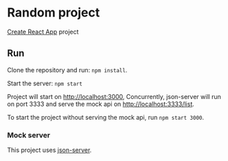 # Random project
[Create React App](https://github.com/facebook/create-react-app) project

## Run

Clone the repository and run:
`npm install`.

Start the server:
`npm start`

Project will start on [http://localhost:3000](http://localhost:3000),
Concurrently, json-server will run on port 3333 and serve the mock api on [http://localhost:3333/list](http://localhost:3333/list).

To start the project without serving the mock api, run `npm start 3000`.

### Mock server

This project uses [json-server](https://github.com/typicode/json-server).
